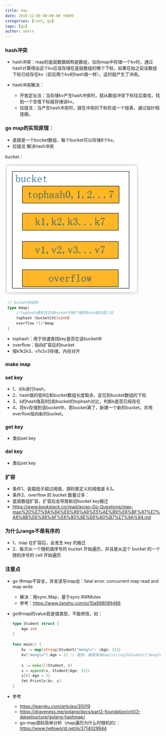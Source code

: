 ```yaml
---
title: map
date: 2018-12-08 00:00:00 +0800
categories: [root, go]
tags: [go]
author: ahern
---
```


### hash冲突

- hash冲突：map的底层数据结构是数组，当向map中存储一个kv时，通过hash计算得出这个kv应该存储在底层数组的哪个下标，如果在始之前该数组下标已经存在kv（前后两个kv的hash值一样），这时就产生了冲突。

- hash冲突解决：
  
  - 开放定址法：当存储kv产生hash冲突时，就从数组冲突下标往后查找，找到一个空值下标就存储该kv。
  - 拉链法：当产生hash冲突时，就在冲突的下标形成一个链表，通过指针相连接。

### go map的实现原理：

- 底层是一个bucket数组，每个bucket可以存储8个kv。
- 拉链法 解决hash冲突

bucket：

  ![Snipaste_2022-01-23_15-56-02](https://raw.githubusercontent.com/li-zeyuan/access/master/img/Snipaste_2022-01-23_15-56-02.png)

```go
 // bucket的结构
 type bmap{
     //tophash通常包含该bucket中每个键的hash值的高八位
     tophash [bucketCnt]uint8
     overflow *[]*bmap
 }
```

- tophash：用于快速查找key是否在该bucket中
- overflow：指向扩容后的bucket
- 按k1k2k3、v1v2v3存储，内存对齐

### make map

### set key

- 1、对k进行hash， 
- 2、hash值的低8位和bucket数组长度取余，定位到bucket数组的下标
- 3、k的hash值高8位和bucket的tophash对比，判断k是否已经存在
- 4、将kv存储到该bucket中，若bucket满了，新建一个新的bucket，并用overflow指向新的bucket。

### get key

- 类似set key

### del key

- 类似set key

### 扩容

- 条件1、装载因子超过阈值，源码里定义的阈值是 6.5。
- 条件2、overflow 的 bucket 数量过多：
- 底层数组扩容，扩容后会导致新旧bucket key搬迁
- https://www.bookstack.cn/read/qcrao-Go-Questions/map-map%20%E7%9A%84%E6%89%A9%E5%AE%B9%E8%BF%87%E7%A8%8B%E6%98%AF%E6%80%8E%E6%A0%B7%E7%9A%84.md

### 为什么range不是有序的

- 1、map 在扩容后，会发生 key 的搬迁
- 2、每次从一个随机值序号的 bucket 开始遍历，并且是从这个 bucket 的一个随机序号的 cell 开始遍历

### 注意点

- go 中map不安全，并发读写map会：fatal error: concurrent map read and map write
  
  - 解决：用sync.Map，基于sync.RWMutex
  - 参考：https://www.jianshu.com/p/10a998089486

- go中map的value若是值类型，不能修改，如：
  
  ```go
  type Student struct {
      Age int
  }
  
  func main() {
      kv := map[string]Student{"menglu": {Age: 21}}
      kv["menglu"].Age = 22 // 报错，需要换成map[string]&Student{"menglu": {Age: 21}}
  
      s := make([]Student, 0)
      s = append(s, Student{Age: 21})
      s[0].Age = 22
      fmt.Println(kv, s)
  }
  ```

- 参考
  
  - https://learnku.com/articles/35019
  - https://draveness.me/golang/docs/part2-foundation/ch03-datastructure/golang-hashmap/
  - go-map源码简单分析（map遍历为什么时随机的）：https://www.helloworld.net/p/3714029944
